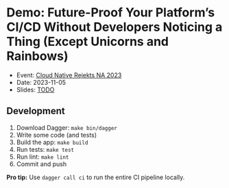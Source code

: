 # Demo: Future-Proof Your Platform’s CI/CD Without Developers Noticing a Thing (Except Unicorns and Rainbows)

- Event: [Cloud Native Rejekts NA 2023](https://cfp.cloud-native.rejekts.io/cloud-native-rejekts-na-chicago-2023/talk/VVRNWR/)
- Date: 2023-11-05
- Slides: [TODO](TODO)

## Development

1. Download Dagger: `make bin/dagger`
1. Write some code (and tests)
1. Build the app: `make build`
1. Run tests: `make test`
1. Run lint: `make lint`
1. Commit and push

**Pro tip:** Use `dagger call ci` to run the entire CI pipeline locally.
